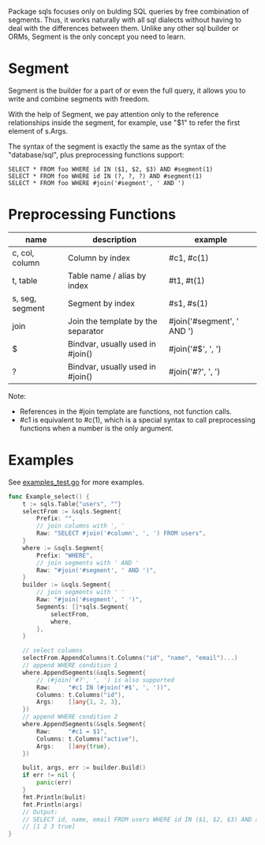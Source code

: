 Package sqls focuses only on bulding SQL queries by free combination
of segments. Thus, it works naturally with all sql dialects without
having to deal with the differences between them. Unlike any other
sql builder or ORMs, Segment is the only concept you need to learn.

# Segment

Segment is the builder for a part of or even the full query, it allows you
to write and combine segments with freedom.

With the help of Segment, we pay attention only to the reference relationships
inside the segment, for example, use "$1" to refer the first element of s.Args.

The syntax of the segment is exactly the same as the syntax of the "database/sql",
plus preprocessing functions support:

	SELECT * FROM foo WHERE id IN ($1, $2, $3) AND #segment(1)
	SELECT * FROM foo WHERE id IN (?, ?, ?) AND #segment(1)
	SELECT * FROM foo WHERE #join('#segment', ' AND ')

# Preprocessing Functions

| name            | description                        | example                    |
| --------------- | ---------------------------------- | -------------------------- |
| c, col, column  | Column by index                    | #c1, #c(1)                 |
| t, table        | Table name / alias by index        | #t1, #t(1)                 |
| s, seg, segment | Segment by index                   | #s1, #s(1)                 |
| join            | Join the template by the separator | #join('#segment', ' AND ') |
| $               | Bindvar, usually used in #join()   | #join('#$', ', ')          |
| ?               | Bindvar, usually used in #join()   | #join('#?', ', ')          |

Note:
  - References in the #join template are functions, not function calls.
  - #c1 is equivalent to #c(1), which is a special syntax to call preprocessing functions when a number is the only argument.

# Examples

See [examples_test.go](./examples_test.go) for more examples.

```go
func Example_select() {
	t := sqls.Table{"users", ""}
	selectFrom := &sqls.Segment{
		Prefix: "",
		// join columns with ', '
		Raw: "SELECT #join('#column', ', ') FROM users",
	}
	where := &sqls.Segment{
		Prefix: "WHERE",
		// join segments with ' AND '
		Raw: "#join('#segment', ' AND ')",
	}
	builder := &sqls.Segment{
		// join segments with ' '
		Raw: "#join('#segment', ' ')",
		Segments: []*sqls.Segment{
			selectFrom,
			where,
		},
	}

	// select columns
	selectFrom.AppendColumns(t.Columns("id", "name", "email")...)
	// append WHERE condition 1
	where.AppendSegments(&sqls.Segment{
		// (#join('#?', ', ') is also supported
		Raw:     "#c1 IN (#join('#$', ', '))",
		Columns: t.Columns("id"),
		Args:    []any{1, 2, 3},
	})
	// append WHERE condition 2
	where.AppendSegments(&sqls.Segment{
		Raw:     "#c1 = $1",
		Columns: t.Columns("active"),
		Args:    []any{true},
	})

	bulit, args, err := builder.Build()
	if err != nil {
		panic(err)
	}
	fmt.Println(bulit)
	fmt.Println(args)
	// Output:
	// SELECT id, name, email FROM users WHERE id IN ($1, $2, $3) AND active = $4
	// [1 2 3 true]
}
```